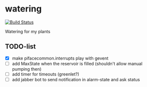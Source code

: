 # watering

[![Build Status](https://travis-ci.org/kampfschlaefer/watering.svg)](https://travis-ci.org/kampfschlaefer/watering)

Watering for my plants

## TODO-list

- [x] make pifacecommon.interrupts play with gevent
- [ ] add MaxState when the reservoir is filled (shouldn't allow manual pumping then)
- [ ] add timer for timeouts (greenlet?)
- [ ] add jabber bot to send notification in alarm-state and ask status